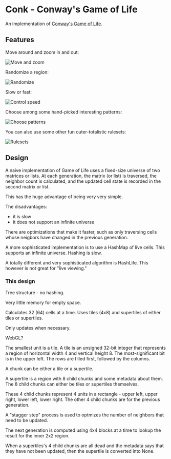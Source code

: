# Conk - Conway's Game of Life

An implementation of [Conway's Game of Life](https://en.wikipedia.org/wiki/Conway's_Game_of_Life).

## Features

Move around and zoom in and out:

![Move and zoom](https://raw.github.com/jonstites/game_of_life/master/.docs/move_and_zoom.gif?sanitize=true)


Randomize a region:

![Randomize](https://raw.github.com/jonstites/game_of_life/docs/.master/randomize.gif?sanitize=true)

Slow or fast:

![Control speed](https://raw.github.com/jonstites/game_of_life/master/.docs/speed.gif?sanitize=true)

Choose among some hand-picked interesting patterns:

![Choose patterns](https://raw.github.com/jonstites/game_of_life/master/.docs/choose_patterns.gif?sanitize=true)

You can also use some other fun outer-totalistic rulesets:

![Rulesets](https://raw.github.com/jonstites/game_of_life/docs/.master/rulesets.gif?sanitize=true)

## Design

A naive implementation of Game of Life uses a fixed-size universe of two matrices or lists. At each generation, the matrix (or list) is traversed, the neighbor count is calculated, and the updated cell state is recorded in the second matrix or list.

This has the huge advantage of being very very simple.

The disadvantages:

- it is slow
- it does not support an infinite universe

There are optimizations that make it faster, such as only traversing cells whose neigbors have changed in the previous generation.

A more sophisticated implementation is to use a HashMap of live cells. This supports an infinite universe. Hashing is slow.

A totally different and very sophisticated algorithm is HashLife. This however is not great for "live viewing."

### This design

Tree structure - no hashing.

Very little memory for empty space.

Calculates 32 (64) cells at a time. Uses tiles (4x8) and supertiles of either tiles or supertiles.

Only updates when necessary.

WebGL?

The smallest unit is a tile. A tile is an unsigned 32-bit integer that represents a region of horizontal width 4 and vertical height 8. The most-significant bit is in the upper left. The rows are filled first, followed by the columns.

A chunk can be either a tile or a supertile.

A supertile is a region with 8 child chunks and some metadata about them. The 8 child chunks can either be tiles or supertiles themselves.

These 4 child chunks represent 4 units in a rectangle - upper left, upper right, lower left, lower right. The other 4 child chunks are for the previous generation.

A "stagger step" process is used to optmizes the number of neighbors that need to be updated.

The next generation is computed using 4x4 blocks at a time to lookup the result for the inner 2x2 region.

When a supertiles's 4 child chunks are all dead and the metadata says that they have not been updated, then the supertile is converted into None.